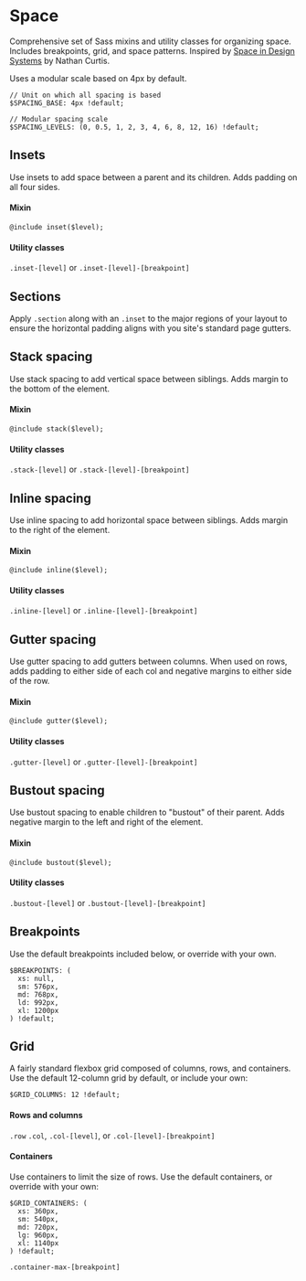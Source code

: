 # Space

Comprehensive set of Sass mixins and utility classes for organizing space. Includes breakpoints, grid, and space patterns. Inspired by [Space in Design Systems](https://medium.com/eightshapes-llc/space-in-design-systems-188bcbae0d62) by Nathan Curtis.

Uses a modular scale based on 4px by default.

```
// Unit on which all spacing is based
$SPACING_BASE: 4px !default;

// Modular spacing scale
$SPACING_LEVELS: (0, 0.5, 1, 2, 3, 4, 6, 8, 12, 16) !default;
```


## Insets

Use insets to add space between a parent and its children. Adds padding on all four sides.

#### Mixin
`@include inset($level);`

#### Utility classes
`.inset-[level]` or `.inset-[level]-[breakpoint]`

## Sections

Apply `.section` along with an `.inset` to the major regions of your layout to ensure the horizontal padding aligns with you site's standard page gutters.



## Stack spacing

Use stack spacing to add vertical space between siblings. Adds margin to the bottom of the element.

#### Mixin
`@include stack($level);`

#### Utility classes
`.stack-[level]` or `.stack-[level]-[breakpoint]`



## Inline spacing

Use inline spacing to add horizontal space between siblings. Adds margin to the right of the element.

#### Mixin
`@include inline($level);`

#### Utility classes
`.inline-[level]` or `.inline-[level]-[breakpoint]`



## Gutter spacing

Use gutter spacing to add gutters between columns. When used on rows, adds padding to either side of each col and negative margins to either side of the row.

#### Mixin
`@include gutter($level);`

#### Utility classes
`.gutter-[level]` or `.gutter-[level]-[breakpoint]`



## Bustout spacing

Use bustout spacing to enable children to "bustout" of their parent. Adds negative margin to the left and right of the element.

#### Mixin
`@include bustout($level);`

#### Utility classes
`.bustout-[level]` or `.bustout-[level]-[breakpoint]`



## Breakpoints
Use the default breakpoints included below, or override with your own.

```
$BREAKPOINTS: (
  xs: null,
  sm: 576px,
  md: 768px,
  ld: 992px,
  xl: 1200px
) !default;
```

## Grid
A fairly standard flexbox grid composed of columns, rows, and containers. Use the default 12-column grid by default, or include your own:

```
$GRID_COLUMNS: 12 !default;
```

#### Rows and columns
`.row`
`.col`, `.col-[level]`, or `.col-[level]-[breakpoint]`

#### Containers
Use containers to limit the size of rows. Use the default containers, or override with your own:

```
$GRID_CONTAINERS: (
  xs: 360px,
  sm: 540px,
  md: 720px,
  lg: 960px,
  xl: 1140px
) !default;
```

`.container-max-[breakpoint]`

